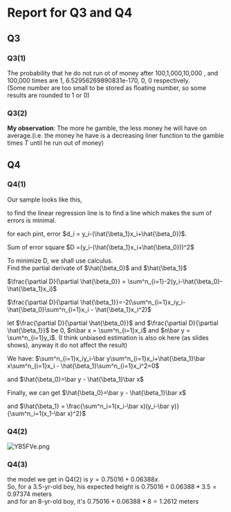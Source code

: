 # Report for Q3 and Q4

## Q3

### Q3(1)

The probability that he do not run ot of money after 100,1,000,10,000 , and 100,000 times are 1, 6.52956269890831e-170, 0, 0 respectively.  
(Some number are too small to  be stored as floating number, so some results are rounded to 1 or 0)

### Q3(2)


**My observation**: The more he gamble, the less money he will have on average.(i.e. the money he have is a decreasing liner function to the gamble times $T$ until he run out of money)


## Q4

### Q4(1)

Our sample looks like this, 

to find the linear regression line is to find a line which makes the sum of errors is minimal.

for each pint, error $d_i = y_i-(\hat{\beta_1}x_i+\hat{\beta_0})$.

Sum of error square $D =(y_i-(\hat{\beta_1}x_i+\hat{\beta_0}))^2$

To minimize D, we shall use calculus.  
Find the partial derivate of $\hat{\beta_0}$ and $\hat{\beta_1}$

$\frac{\partial D}{\partial \hat{\beta_0}} = \sum^n_{i=1}-2(y_i-\hat{\beta_0}-\hat{\beta_1}x_i)$

$\frac{\partial D}{\partial \hat{\beta_1}}=-2(\sum^n_{i=1}x_iy_i-\hat{\beta_0}\sum^n_{i=1}x_i - \hat{\beta_1}x_i^2)$

let $\frac{\partial D}{\partial \hat{\beta_0}}$ and $\frac{\partial D}{\partial \hat{\beta_1}}$ be 0, $n\bar x = \sum^n_{i=1}x_i$ and $n\bar y = \sum^n_{i=1}y_i$.
(I think unbiased estimation is also ok here (as slides shows), anyway it do not affect the result)

We have: $\sum^n_{i=1}x_iy_i-\bar y\sum^n_{i=1}x_i+\hat{\beta_1}\bar x\sum^n_{i=1}x_i - \hat{\beta_1}\sum^n_{i=1}x_i^2=0$

and $\hat{\beta_0}=\bar y - \hat{\beta_1}\bar x$

Finally, we can get 
$\hat{\beta_0}=\bar y - \hat{\beta_1}\bar x$

and 
$\hat{\beta_1} = \frac{\sum^n_i=1(x_i-\bar x)(y_i-\bar y)}{\sum^n_i=1(x_1-\bar x)^2}$

### Q4(2)

![YB5FVe.png](https://s1.ax1x.com/2020/05/14/YB5FVe.png)

### Q4(3)

the model we get in Q4(2) is $y = 0.75016 + 0.06388x$.  
So, for a 3.5-yr-old boy, his expected height is $0.75016 + 0.06388*3.5=0.97374$ meters  
and for an 8-yr-old boy, it's $0.75016 + 0.06388*8=1.2612$ meters
